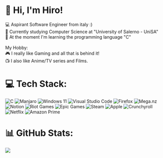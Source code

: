 # 👋 Hi, I'm Hiro!
💻 Aspirant Software Engineer from italy :)<br>📖 Currently studying Computer Science at "University of Salerno - UniSA"<br>💭 At the moment I'm learning the programming language "C"<br><br>My Hobby:<br>🎮 I really like Gaming and all that is behind it!<br>📺 I also like Anime/TV series and Films.<br>

# 💻 Tech Stack:
![C](https://img.shields.io/badge/c-%2300599C.svg?style=for-the-badge&logo=c&logoColor=white) ![Manjaro](https://img.shields.io/badge/Manjaro-35BF5C?style=for-the-badge&logo=Manjaro&logoColor=white) ![Windows 11](https://img.shields.io/badge/Windows%2011-%230079d5.svg?style=for-the-badge&logo=Windows%2011&logoColor=white) ![Visual Studio Code](https://img.shields.io/badge/Visual%20Studio%20Code-0078d7.svg?style=for-the-badge&logo=visual-studio-code&logoColor=white)  ![Firefox](https://img.shields.io/badge/Firefox-FF7139?style=for-the-badge&logo=Firefox-Browser&logoColor=white) ![Mega.nz](https://img.shields.io/badge/Mega-%23D90007.svg?style=for-the-badge&logo=Mega&logoColor=white) ![Notion](https://img.shields.io/badge/Notion-%23000000.svg?style=for-the-badge&logo=notion&logoColor=white) ![Riot Games](https://img.shields.io/badge/riotgames-D32936.svg?style=for-the-badge&logo=riotgames&logoColor=white) ![Epic Games](https://img.shields.io/badge/epicgames-%23313131.svg?style=for-the-badge&logo=epicgames&logoColor=white)	![Steam](https://img.shields.io/badge/steam-%23000000.svg?style=for-the-badge&logo=steam&logoColor=white) ![Apple](https://img.shields.io/badge/Apple-%23000000.svg?style=for-the-badge&logo=apple&logoColor=white) ![Crunchyroll](https://img.shields.io/badge/Crunchyroll-F47521?style=for-the-badge&logo=crunchyroll&logoColor=white) ![Netflix](https://img.shields.io/badge/Netflix-E50914?style=for-the-badge&logo=netflix&logoColor=white) ![Amazon Prime](https://img.shields.io/badge/Amazon%20Prime-0F79AF?style=for-the-badge&logo=amazonprime&logoColor=white)
# 📊 GitHub Stats:
![](https://github-readme-stats.vercel.app/api?username=hiroo0&theme=dark&hide_border=false&include_all_commits=false&count_private=false)<br/>


